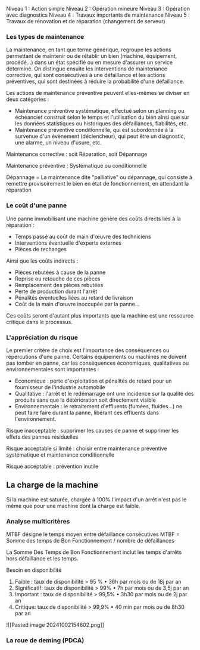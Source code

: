 

Niveau 1 : Action simple
Niveau 2 : Opération mineure
Niveau 3 : Opération avec diagnostics
Niveau 4 : Travaux importants de maintenance
Niveau 5 : Travaux de rénovation et de réparation (changement de serveur)


### Les types de maintenance

La maintenance, en tant que terme générique, regroupe les actions permettant de maintenir ou de rétablir un bien (machine, équipement, procédé…) dans un état spécifié ou en mesure d'assurer un service déterminé.
On distingue ensuite les interventions de maintenance corrective, qui sont consécutives à une défaillance et les actions préventives, qui sont destinées à réduire la probabilité d'une défaillance.

Les actions de maintenance préventive peuvent elles-mêmes se diviser en deux catégories :

- Maintenance préventive systématique, effectué selon un planning ou échéancier construit selon le temps et l'utilisation du bien ainsi que sur les données statistiques ou historiques des défaillances, fiabilités, etc.
- Maintenance préventive conditionnelle, qui est subordonnée à la survenue d'un évènement (déclencheur), qui peut être un diagnostic, une alarme, un niveau d'usure, etc.


Maintenance corrective : soit Réparation, soit Dépannage

Maintenance préventive : Systématique ou conditionnelle

Dépannage = La maintenance dite "palliative" ou dépannage, qui consiste à remettre provisoirement le bien en état de fonctionnement, en attendant la réparation

### Le coût d'une panne


Une panne immobilisant une machine génère des coûts directs liés à la réparation :
- Temps passé au coût de main d'œuvre des techniciens
- Interventions éventuelle d'experts externes
- Pièces de rechanges

Ainsi que les coûts indirects :
- Pièces rebutées à cause de la panne
- Reprise ou retouche de ces pièces
- Remplacement des pièces rebutées
- Perte de production durant l'arrêt
- Pénalités éventuelles liées au retard de livraison
- Coût de la main d'œuvre inoccupée par la panne…

Ces coûts seront d'autant plus importants que la machine est une ressource critique dans le processus.


### L'appréciation du risque

Le premier critère de choix est l'importance des conséquences ou répercutions d'une panne. Certains équipements ou machines ne doivent pas tomber en panne, car les conséquences économiques, qualitatives ou environnementales sont importantes :
- Economique : perte d'exploitation et pénalités de retard pour un fournisseur de l'industrie automobile
- Qualitative : l'arrêt et le redémarrage ont une incidence sur la qualité des produits sans que la détérioration soit directement visible
- Environnementale : le retraitement d'effluents (fumées, fluides…) ne peut faire faire durant la panne, libérant ces effluents dans l'environnement. 


Risque inacceptable : supprimer les causes de panne et supprimer les effets des pannes résiduelles

Risque acceptable si limité : choisir entre maintenance préventive systématique et maintenance conditionnelle

Risque acceptable : prévention inutile

## La charge de la machine

Si la machine est saturée, chargée à 100% l'impact d'un arrêt n'est pas le même que pour une machine dont la charge est faible.


### Analyse multicritères 

MTBF désigne le temps moyen entre défaillance consécutives
MTBF = Somme des temps de Bon Fonctionnement / nombre de défaillances

La Somme Des Temps de Bon Fonctionnement inclut les temps d'arrêts hors défaillance et les temps. 

Besoin en disponibilité
1. Faible : taux de disponibilité > 95 %
• 36h par mois ou de 18j par an
2. Significatif: taux de disponibilité > 99%
• 7h par mois ou de 3,5j par an
3. Important : taux de disponibilité > 99,5%
• 3h30 par mois ou de 2j par an
4. Critique: taux de disponibilité > 99,9%
• 40 min par mois ou de 8h30 par an


![[Pasted image 20241002154602.png]]


### La roue de deming (PDCA)

